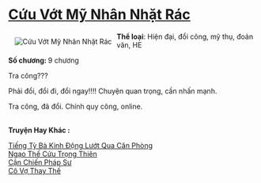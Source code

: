 <a href="https://utruyen.com/cuu-vot-my-nhan-nhat-rac/24724/" title="Cứu Vớt Mỹ Nhân Nhặt Rác"><h1>Cứu Vớt Mỹ Nhân Nhặt Rác</h1></a><div style="display:table"><img align="right" style="float: left; padding: 10px;" src="https://utruyen.com/images/story/200x260/cuu-vot-my-nhan-nhat-rac.jpg" alt="Cứu Vớt Mỹ Nhân Nhặt Rác"><b>Thể loại</b>: Hiện đại, đổi công, mỹ thụ, đoản văn, HE<p></p><b>Số chương: </b>9 chương<p></p>Tra công???<p></p>Phải đổi, đổi đi, đổi ngay!!!! Chuyện quan trọng, cần nhấn mạnh.<p></p>Tra công, đã đổi. Chính quy công, online.</div><p><br><b>Truyện Hay Khác :</b></p><a href="https://utruyen.com/tieng-ty-ba-kinh-dong-luot-qua-can-phong/24707/" alt="Tiếng Tỳ Bà Kinh Động Lướt Qua Căn Phòng">Tiếng Tỳ Bà Kinh Động Lướt Qua Căn Phòng</a><br/><a href="https://truyenhot2019.blogspot.com/2019/12/ngao-the-cuu-trong-thien.html" alt="Ngạo Thế Cửu Trọng Thiên">Ngạo Thế Cửu Trọng Thiên</a><br/><a href="https://github.com/quanluxury/truyenhot/tree/master/truyenhay/16118/" alt="Cận Chiến Pháp Sư">Cận Chiến Pháp Sư</a><br/><a href="https://github.com/quanluxury/truyenhot/tree/master/truyenhay/19243/" alt="Cô Vợ Thay Thế">Cô Vợ Thay Thế</a><br/>